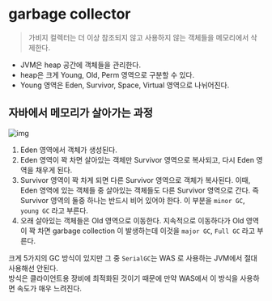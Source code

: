 # garbage collector

> 가비지 컬렉터는 더 이상 참조되지 않고 사용하지 않는 객체들을 메모리에서 삭제한다.

- JVM은 heap 공간에 객체들을 관리한다.
- heap은 크게 Young, Old, Perm 영역으로 구분할 수 있다.
- Young 영역은 Eden, Survivor, Space, Virtual 영역으로 나뉘어진다.

## 자바에서 메모리가 살아가는 과정
![img](https://www.oracle.com/webfolder/technetwork/tutorials/obe/java/gc01/images/gcslides/Slide5.png)
1. Eden 영역에서 객체가 생성된다.
2. Eden 영역이 꽉 차면 살아있는 객체만 Survivor 영역으로 복사되고, 다시 Eden 영역을 채우게 된다.
3. Survivor 영역이 꽉 차게 되면 다른 Survivor 영역으로 객체가 복사된다. 이때, Eden 영역에 있는 객체들 중 살아있는 객체들도 다른 Survivor 영역으로 간다. 즉 Survivor 영역의 둘중 하나는 반드시 비어 있어야 한다. 이 부분을 `minor GC`, `young GC` 라고 부른다. 
4. 오래 살아있는 객체들은 Old 영역으로 이동한다. 지속적으로 이동하다가 Old 영역이 꽉 차면 garbage collection 이 발생하는데 이것을 `major GC`, `Full GC` 라고 부른다. 


크게 5가지의 GC 방식이 있지만 그 중 `SerialGC`는 WAS 로 사용하는 JVM에서 절대 사용해선 안된다.<br>
 방식은 클라이언트용 장비에 최적화된 것이기 때문에 만약 WAS에서 이 방식을 사용하면 속도가 매우 느려진다.